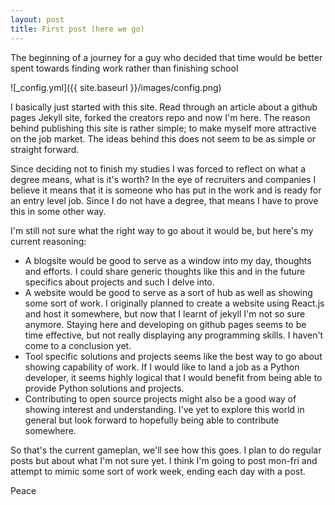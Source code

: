 ```yaml
---
layout: post
title: First post (here we go)
---
```


The beginning of a journey for a guy who decided that time would be better spent towards finding work rather than finishing school

![_config.yml]({{ site.baseurl }}/images/config.png)

I basically just started with this site. Read through an article about a github pages Jekyll site, forked the creators repo and now I'm here. The reason behind publishing this site is rather simple; to make myself more attractive on the job market. The ideas behind this does not seem to be as simple or straight forward. 

Since deciding not to finish my studies I was forced to reflect on what a degree means, what is it's worth? In the eye of recruiters and companies I believe it means that it is someone who has put in the work and is ready for an entry level job. Since I do not have a degree, that means I have to prove this in some other way. 

I'm still not sure what the right way to go about it would be, but here's my current reasoning:

* A blogsite would be good to serve as a window into my day, thoughts and efforts. I could share generic thoughts like this and in the future specifics about projects and such I delve into.
* A website would be good to serve as a sort of hub as well as showing some sort of work. I originally planned to create a website using React.js and host it somewhere, but now that I learnt of jekyll I'm not so sure anymore. Staying here and developing on github pages seems to be time effective, but not really displaying any programming skills. I haven't come to a conclusion yet.
* Tool specific solutions and projects seems like the best way to go about showing capability of work. If I would like to land a job as a Python developer, it seems highly logical that I would benefit from being able to provide Python solutions and projects.
* Contributing to open source projects might also be a good way of showing interest and understanding. I've yet to explore this world in general but look forward to hopefully being able to contribute somewhere.

So that's the current gameplan, we'll see how this goes. I plan to do regular posts but about what I'm not sure yet. I think I'm going to post mon-fri and attempt to mimic some sort of work week, ending each day with a post.


Peace
